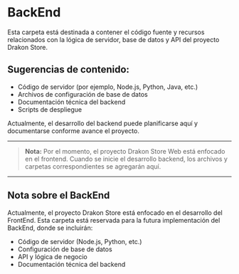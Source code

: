 # BackEnd

Esta carpeta está destinada a contener el código fuente y recursos relacionados con la lógica de servidor, base de datos y API del proyecto Drakon Store.

## Sugerencias de contenido:
- Código de servidor (por ejemplo, Node.js, Python, Java, etc.)
- Archivos de configuración de base de datos
- Documentación técnica del backend
- Scripts de despliegue

Actualmente, el desarrollo del backend puede planificarse aquí y documentarse conforme avance el proyecto.

---

> **Nota:** Por el momento, el proyecto Drakon Store Web está enfocado en el frontend. Cuando se inicie el desarrollo backend, los archivos y carpetas correspondientes se agregarán aquí.

---

## Nota sobre el BackEnd
Actualmente, el proyecto Drakon Store está enfocado en el desarrollo del FrontEnd. Esta carpeta está reservada para la futura implementación del BackEnd, donde se incluirán:
- Código de servidor (Node.js, Python, etc.)
- Configuración de base de datos
- API y lógica de negocio
- Documentación técnica del backend
